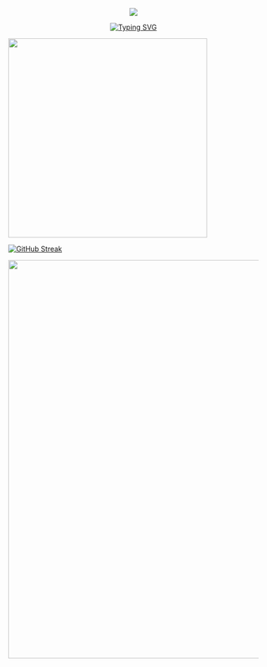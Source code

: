 <p align="center">
    <img src="https://capsule-render.vercel.app/api?type=waving&height=300&color=gradient&text=Welcome%20to%20my%20space&fontAlign=48&fontColor=0d1117&animation=fadeIn&stroke=0d1117&reversal=false&desc=Salianbooth&descAlign=61&descAlignY=38" />
</p>
<p align="center">
<a href="https://git.io/typing-svg"><img src="https://readme-typing-svg.demolab.com?font=Fira+Code&pause=1000&color=A347F7&center=&vCenter=&repeat=&width=444&lines=Welcome+to+my+Github+profile+page!;I'm+addicted+to+programming" alt="Typing SVG" /></a>
</p>


<img align="center" width="400" src="https://github-readme-stats.vercel.app/api?username=Salianbooth&theme=transparent&include_all_commits=true&show_icons=true&hide_border=true" />

<a href="https://git.io/streak-stats"><img src="https://streak-stats.demolab.com?user=Salianbooth&theme=tokyonight&hide_border=false%C2%A0%E5%81%87" alt="GitHub Streak" /></a>


<img width="800" src="https://github-readme-activity-graph.vercel.app/graph?username=Salianbooth&theme=github-compact&hide_border=true&area=true" />
